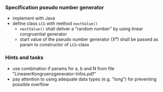 ### Specification pseudo number generator

* implement with Java
* define class `LCG` with method `nextValue()`
  * `nextValue()` shall deliver a "random number" by using linear congruential generator
  * start value of the pseudo number generator (X⁰) shall be passed as param to constructor of `LCG`-class

### Hints and tasks

* use combination if params for a, b and N from file "LinearerKongruenzgenerator-Infos.pdf"
* pay attention to using adequate data types (e.g. "long") for preventing possible overflow

